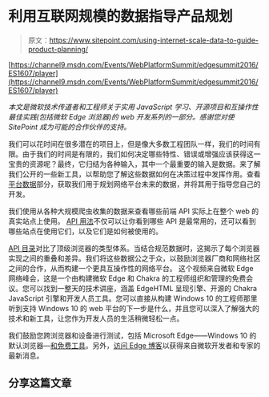 # 利用互联网规模的数据指导产品规划

> 原文：<https://www.sitepoint.com/using-internet-scale-data-to-guide-product-planning/>

[https://channel9.msdn.com/Events/WebPlatformSummit/edgesummit2016/ES1607/player](https://channel9.msdn.com/Events/WebPlatformSummit/edgesummit2016/ES1607/player)

*本文是微软技术传道者和工程师关于实用 JavaScript 学习、开源项目和互操作性最佳实践(包括微软 Edge 浏览器)的 web 开发系列的一部分。感谢您对使 SitePoint 成为可能的合作伙伴的支持。*

我们可以花时间在很多潜在的项目上，但是像大多数工程团队一样，我们的时间有限。由于我们的时间是有限的，我们如何决定哪些特性、错误或增强应该获得这一宝贵的资源呢？最终，它归结为各种输入，其中一个最重要的输入是数据。来了解我们公开的一些新工具，以帮助您了解这些数据如何在决策过程中发挥作用。查看[平台数据](https://developer.microsoft.com/en-us/microsoft-edge/platform/data/?wt.mc_id=DX_838507)部分，获取我们用于规划网络平台未来的数据，并将其用于指导您自己的开发。

我们使用从各种大规模爬虫收集的数据来查看哪些前端 API 实际上在整个 web 的真实站点上使用。 [API 用法](https://developer.microsoft.com/en-us/microsoft-edge/platform/usage/?wt.mc_id=DX_838507)不仅可以让你看到哪些 API 是最常用的，还可以看到哪些站点在使用它们，以及它们是如何被使用的。

[API 目录](https://developer.microsoft.com/en-us/microsoft-edge/platform/catalog/?wt.mc_id=DX_838507)对比了顶级浏览器的类型体系。当结合规范数据时，这揭示了每个浏览器实现之间的重叠和差异。我们将这些数据公之于众，以鼓励浏览器厂商和网络社区之间的合作，从而构建一个更具互操作性的网络平台。
这个视频来自微软 Edge 网络峰会，这是一个由构建微软 Edge 和 Chakra 的工程师组织和管理的免费会议。您可以找到一整天的技术讲座，涵盖 EdgeHTML 呈现引擎、开源的 Chakra JavaScript 引擎和开发人员工具。您可以直接从构建 Windows 10 的工程师那里听到支持 Windows 10 的 web 平台的下一步是什么，并且您可以深入了解强大的技术和新工具，让您作为开发人员的生活稍微轻松一点。

我们鼓励您跨浏览器和设备进行测试，包括 Microsoft Edge——Windows 10 的默认浏览器—[和免费工具](https://developer.microsoft.com/en-us/microsoft-edge/?wt.mc_id=DX_838507)。另外，[访问 Edge 博客](https://blogs.windows.com/msedgedev/?wt.mc_id=DX_838507)以获得来自微软开发者和专家的最新消息。

## 分享这篇文章